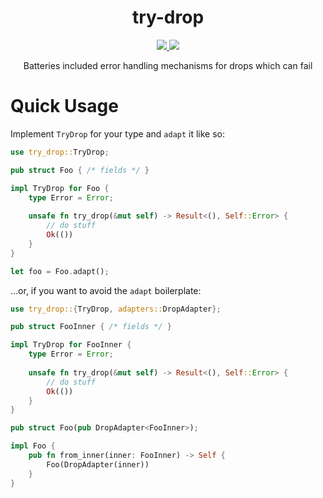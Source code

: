 <div align="center">
    <h1><b>try-drop</b></h1>
    <a href="https://www.crates.io/crates/try-drop">
        <img src="https://img.shields.io/crates/v/try-drop">
    </a>
    <a href="https://www.docs.rs/try-drop">
        <img src="https://docs.rs/try-drop/badge.svg">
    </a>
    <p>Batteries included error handling mechanisms for drops which can fail</p>
</div>

# Quick Usage
Implement `TryDrop` for your type and `adapt` it like so:

```rust
use try_drop::TryDrop;

pub struct Foo { /* fields */ }

impl TryDrop for Foo {
    type Error = Error;
    
    unsafe fn try_drop(&mut self) -> Result<(), Self::Error> {
        // do stuff
        Ok(())
    }
}

let foo = Foo.adapt();
```

...or, if you want to avoid the `adapt` boilerplate:

```rust
use try_drop::{TryDrop, adapters::DropAdapter};

pub struct FooInner { /* fields */ }

impl TryDrop for FooInner {
    type Error = Error;
    
    unsafe fn try_drop(&mut self) -> Result<(), Self::Error> {
        // do stuff
        Ok(())
    }
}

pub struct Foo(pub DropAdapter<FooInner>);

impl Foo {
    pub fn from_inner(inner: FooInner) -> Self {
        Foo(DropAdapter(inner))
    }
}
```
